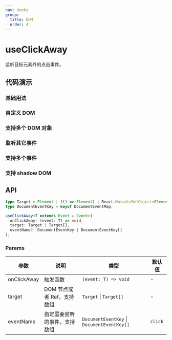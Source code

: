 ```yaml
---
nav: Hooks
group:
  title: DOM
  order: 4
---
```


# useClickAway

监听目标元素外的点击事件。

## 代码演示

### 基础用法

<code  src="./demo/demo1.tsx"></code>

### 自定义 DOM

<code  src="./demo/demo2.tsx"></code>

### 支持多个 DOM 对象

<code  src="./demo/demo3.tsx"></code>

### 监听其它事件

<code  src="./demo/demo4.tsx"></code>

### 支持多个事件

<code  src="./demo/demo5.tsx"></code>

### 支持 shadow DOM

<code  src="./demo/demo6.tsx"></code>

## API

```typescript
type Target = Element | (() => Element) | React.MutableRefObject<Element>;
type DocumentEventKey = keyof DocumentEventMap;

useClickAway<T extends Event = Event>(
  onClickAway: (event: T) => void,
  target: Target | Target[],
  eventName?: DocumentEventKey | DocumentEventKey[]
);
```

### Params

| 参数        | 说明                         | 类型                                       | 默认值  |
| ----------- | ---------------------------- | ------------------------------------------ | ------- |
| onClickAway | 触发函数                     | `(event: T) => void`                       | -       |
| target      | DOM 节点或者 Ref，支持数组   | `Target` \| `Target[]`                     | -       |
| eventName   | 指定需要监听的事件，支持数组 | `DocumentEventKey` \| `DocumentEventKey[]` | `click` |
